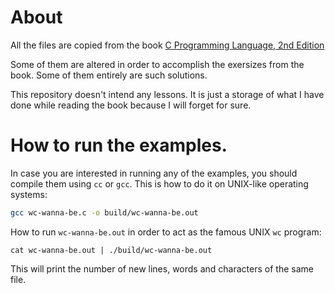 #  About

All the files are copied from the book [C Programming Language, 2nd Edition](https://www.amazon.com/Programming-Language-2nd-Brian-Kernighan/dp/0131103628/ref=sr_1_1?ie=UTF8&qid=1520204628&sr=8-1&keywords=dennis+ritchie)

Some of them are altered in order to accomplish the exersizes from the book. Some of them entirely are such solutions.

This repository doesn't intend any lessons. It is just a storage of what I have done while reading the book because I will forget for sure.

# How to run the examples.

In case you are interested in running any of the examples, you should compile them using `cc` or `gcc`. This is how to do it on UNIX-like operating systems:

```bash
gcc wc-wanna-be.c -o build/wc-wanna-be.out
```

How to run `wc-wanna-be.out` in order to act as the famous UNIX `wc` program:

```
cat wc-wanna-be.out | ./build/wc-wanna-be.out
```
This will print the number of new lines, words and characters of the same file.
